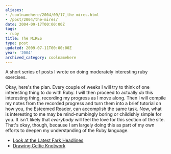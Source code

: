 ```yaml
---
aliases:
- /coolnamehere/2004/09/17_the-mires.html
- /post/2004/the-mires/
date: 2004-09-17T00:00:00Z
tags:
- ruby
title: The MIRES
type: post
updated: 2009-07-11T00:00:00Z
year: '2004'
archived_category: coolnamehere
---
```

A short series of posts I wrote on doing moderately interesting ruby exercises.
<!--more-->

Okay, here's the plan. Every couple of weeks I will try to think of one
interesting thing to do with Ruby. I will then proceed to actually *do*
this interesting thing, recording my progress as I move along. Then I will
compile my notes from the recorded progress and turn them into a brief
tutorial on how you, the Esteemed Reader, can accomplish the same task. 
Now, what is interesting to me may be mind-numbingly boring or childishly 
simple for you. It isn't likely that *everybody* will feel the love
for this section of the site. That's okay, though, because I am largely
doing this as part of my own efforts to deepen my understanding of the
Ruby language.

* [Look at the Latest Fark Headlines](/post/2004/look-at-the-latest-fark-headlines/)
* [Drawing Celtic Knotwork](/post/2004/drawing-celtic-knotwork/)
